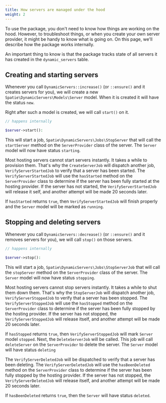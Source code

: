 ```yaml
---
title: How servers are managed under the hood
weight: 2
---
```


To use the package, you don't need to know how things are working on the hood. However, to troubleshoot things, or when you create your own server provider, it might be handy to know what is going on. On this page, we'll describe how the package works internally.

An important thing to know is that the package tracks state of all servers it has created in the `dynamic_servers` table.

## Creating and starting servers

Whenever you call `DynamicServers::increase()` (or `::ensure()` and it creates servers for you), we will create a new `Spatie\DynamicServers\Models\Server` model. When it is created it will have the status `new`.

Right after such a model is created, we will call `start()` on it.

```php
// happens internally

$server->start():
```

This will start a job, `Spatie\DynamicServers\Jobs\StopServer` that will call the `startServer` method on the `ServerProvider` class of the server. The `Server` model will now have status `starting`. 

Most hosting servers cannot start servers instantly. It takes a while to provision them. That's why the `CreateServerJob` will dispatch another job, `VerifyServerStartedJob` to verify that a server has been started. The  `VerifyServerStartedJob` will use the `hasStarted` method on the `ServerProvider` class to determine if the server has been fully started at the hosting provider. If the server has not started, the `VerifyServerStartedJob` will release it self, and another attempt will be made 20 seconds later.

If `hasStarted` returns `true`, then `VerifyServerStartedJob` will finish properly and the `Server` model will be marked as `running`.

## Stopping and deleting servers

Whenever you call `DynamicServers::decrease()` (or `::ensure()` and it removes servers for you), we will call `stop()` on those servers.

```php
// happens internally

$server->stop():
```

This will start a job, `Spatie\DynamicServers\Jobs\StopServerJob` that will call the `stopServer` method on the `ServerProvider` class of the server. The `Server` model will now have status `stopping`.

Most hosting servers cannot stop servers instantly. It takes a while to shut them down them. That's why the `StopServerJob` will dispatch another job, `VerifyServerStoppedJob` to verify that a server has been stopped. The  `VerifyServerStoppedJob` will use the `hasStopped` method on the `ServerProvider` class to determine if the server has been fully stopped by the hosting provider. If the server has not stopped, the `VerifyServerStoppedJob` will release itself, and another attempt will be made 20 seconds later.

If `hasStopped` returns `true`, then `VerifyServerStoppedJob` will mark `Server` model `stopped`. Next, the `DeleteServerJob` will be called. This job will call `deleteServer`  on the `ServerProvider` to delete the server.  The `Server` model will have status `deleting`

The `VerifyServerDeletedJob` will be dispatched to verify that a server has been deleting. The  `VerifyServerDeletedJob` will use the `hasBeenDeleted` method on the `ServerProvider` class to determine if the server has been fully stopped by the hosting provider. If the server has not stopped, the `VerifyServerDeletedJob` will release itself, and another attempt will be made 20 seconds later.

If `hasBeenDeleted` returns `true`, then the `Server` will have status `deleted`.
